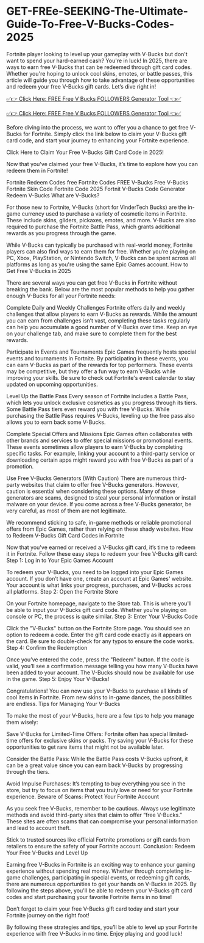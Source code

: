 # GET-FREe-SEEKING-The-Ultimate-Guide-To-Free-V-Bucks-Codes-2025
Fortnite player looking to level up your gameplay with V-Bucks but don't want to spend your hard-earned cash? You're in luck! In 2025, there are ways to earn free V-Bucks that can be redeemed through gift card codes. Whether you're hoping to unlock cool skins, emotes, or battle passes, this article will guide you through how to take advantage of these opportunities and redeem your free V-Bucks gift cards. Let’s dive right in!

[✅👉 Click Here: FREE Free V Bucks FOLLOWERS Generator Tool 👈✅](https://www.aeroned.com/getmedia/62b7dbda-daca-4feb-a208-4276e81e3c6a/topvbucksra.html.aspx)

[✅👉 Click Here: FREE Free V Bucks FOLLOWERS Generator Tool 👈✅](https://www.aeroned.com/getmedia/62b7dbda-daca-4feb-a208-4276e81e3c6a/topvbucksra.html.aspx)

Before diving into the process, we want to offer you a chance to get free V-Bucks for Fortnite. Simply click the link below to claim your V-Bucks gift card code, and start your journey to enhancing your Fortnite experience.

Click Here to Claim Your Free V-Bucks Gift Card Code in 2025!

Now that you've claimed your free V-Bucks, it’s time to explore how you can redeem them in Fortnite!

Fortnite Redeem Codes free Fortnite Codes FREE V-Bucks Free V-Bucks Fortnite Skin Code Fortnite Code 2025 Fortnit V-Bucks Code Generator Redeem V-Bucks What are V-Bucks?

For those new to Fortnite, V-Bucks (short for VinderTech Bucks) are the in-game currency used to purchase a variety of cosmetic items in Fortnite. These include skins, gliders, pickaxes, emotes, and more. V-Bucks are also required to purchase the Fortnite Battle Pass, which grants additional rewards as you progress through the game.

While V-Bucks can typically be purchased with real-world money, Fortnite players can also find ways to earn them for free. Whether you’re playing on PC, Xbox, PlayStation, or Nintendo Switch, V-Bucks can be spent across all platforms as long as you're using the same Epic Games account. How to Get Free V-Bucks in 2025

There are several ways you can get free V-Bucks in Fortnite without breaking the bank. Below are the most popular methods to help you gather enough V-Bucks for all your Fortnite needs:

Complete Daily and Weekly Challenges Fortnite offers daily and weekly challenges that allow players to earn V-Bucks as rewards. While the amount you can earn from challenges isn’t vast, completing these tasks regularly can help you accumulate a good number of V-Bucks over time. Keep an eye on your challenge tab, and make sure to complete them for the best rewards.

Participate in Events and Tournaments Epic Games frequently hosts special events and tournaments in Fortnite. By participating in these events, you can earn V-Bucks as part of the rewards for top performers. These events may be competitive, but they offer a fun way to earn V-Bucks while improving your skills. Be sure to check out Fortnite's event calendar to stay updated on upcoming opportunities.

Level Up the Battle Pass Every season of Fortnite includes a Battle Pass, which lets you unlock exclusive cosmetics as you progress through its tiers. Some Battle Pass tiers even reward you with free V-Bucks. While purchasing the Battle Pass requires V-Bucks, leveling up the free pass also allows you to earn back some V-Bucks.

Complete Special Offers and Missions Epic Games often collaborates with other brands and services to offer special missions or promotional events. These events sometimes allow players to earn V-Bucks by completing specific tasks. For example, linking your account to a third-party service or downloading certain apps might reward you with free V-Bucks as part of a promotion.

Use Free V-Bucks Generators (With Caution) There are numerous third-party websites that claim to offer free V-Bucks generators. However, caution is essential when considering these options. Many of these generators are scams, designed to steal your personal information or install malware on your device. If you come across a free V-Bucks generator, be very careful, as most of them are not legitimate.

We recommend sticking to safe, in-game methods or reliable promotional offers from Epic Games, rather than relying on these shady websites. How to Redeem V-Bucks Gift Card Codes in Fortnite

Now that you've earned or received a V-Bucks gift card, it’s time to redeem it in Fortnite. Follow these easy steps to redeem your free V-Bucks gift card: Step 1: Log in to Your Epic Games Account

To redeem your V-Bucks, you need to be logged into your Epic Games account. If you don’t have one, create an account at Epic Games' website. Your account is what links your progress, purchases, and V-Bucks across all platforms. Step 2: Open the Fortnite Store

On your Fortnite homepage, navigate to the Store tab. This is where you'll be able to input your V-Bucks gift card code. Whether you’re playing on console or PC, the process is quite similar. Step 3: Enter Your V-Bucks Code

Click the "V-Bucks" button on the Fortnite Store page. You should see an option to redeem a code. Enter the gift card code exactly as it appears on the card. Be sure to double-check for any typos to ensure the code works. Step 4: Confirm the Redemption

Once you’ve entered the code, press the "Redeem" button. If the code is valid, you’ll see a confirmation message telling you how many V-Bucks have been added to your account. The V-Bucks should now be available for use in the game. Step 5: Enjoy Your V-Bucks!

Congratulations! You can now use your V-Bucks to purchase all kinds of cool items in Fortnite. From new skins to in-game dances, the possibilities are endless. Tips for Managing Your V-Bucks

To make the most of your V-Bucks, here are a few tips to help you manage them wisely:

Save V-Bucks for Limited-Time Offers: Fortnite often has special limited-time offers for exclusive skins or packs. Try saving your V-Bucks for these opportunities to get rare items that might not be available later.

Consider the Battle Pass: While the Battle Pass costs V-Bucks upfront, it can be a great value since you can earn back V-Bucks by progressing through the tiers.

Avoid Impulse Purchases: It’s tempting to buy everything you see in the store, but try to focus on items that you truly love or need for your Fortnite experience. Beware of Scams: Protect Your Fortnite Account

As you seek free V-Bucks, remember to be cautious. Always use legitimate methods and avoid third-party sites that claim to offer “free V-Bucks.” These sites are often scams that can compromise your personal information and lead to account theft.

Stick to trusted sources like official Fortnite promotions or gift cards from retailers to ensure the safety of your Fortnite account. Conclusion: Redeem Your Free V-Bucks and Level Up

Earning free V-Bucks in Fortnite is an exciting way to enhance your gaming experience without spending real money. Whether through completing in-game challenges, participating in special events, or redeeming gift cards, there are numerous opportunities to get your hands on V-Bucks in 2025. By following the steps above, you'll be able to redeem your V-Bucks gift card codes and start purchasing your favorite Fortnite items in no time!

Don’t forget to claim your free V-Bucks gift card today and start your Fortnite journey on the right foot!

By following these strategies and tips, you’ll be able to level up your Fortnite experience with free V-Bucks in no time. Enjoy playing and good luck!


